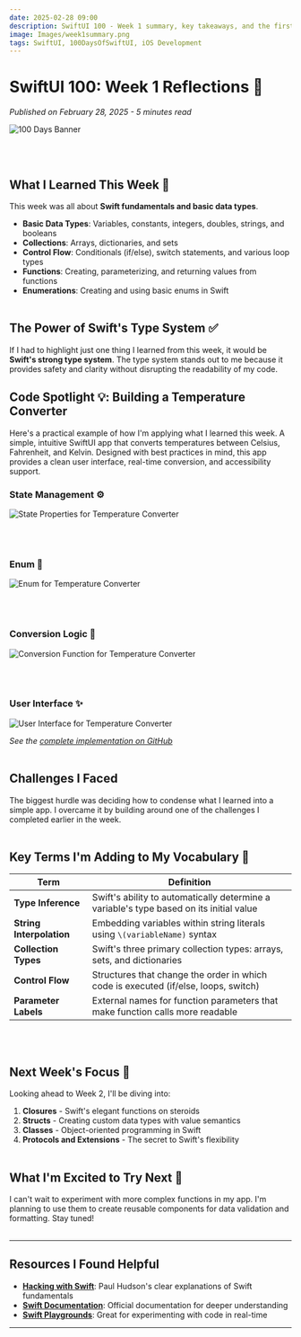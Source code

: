 ```yaml
---
date: 2025-02-28 09:00
description: SwiftUI 100 - Week 1 summary, key takeaways, and the first example app TemperatureConverter. (5 min read).
image: Images/week1summary.png
tags: SwiftUI, 100DaysOfSwiftUI, iOS Development
---
```


# SwiftUI 100: Week 1 Reflections 🚀

*Published on February 28, 2025 - 5 minutes read*

  <p><img src="https://firebasestorage.googleapis.com/v0/b/by-rule-90fbd.appspot.com/o/swiftuiweekly%2FWeek1Summary.png?alt=media&token=1623b918-d903-4ea9-9150-29a3d550a91c" alt="100 Days Banner"/></p>

<br></br>

## What I Learned This Week 📱

This week was all about **Swift fundamentals and basic data types**. 

- **Basic Data Types**: Variables, constants, integers, doubles, strings, and booleans
- **Collections**: Arrays, dictionaries, and sets
- **Control Flow**: Conditionals (if/else), switch statements, and various loop types
- **Functions**: Creating, parameterizing, and returning values from functions
- **Enumerations**: Creating and using basic enums in Swift
<br></br>

## The Power of Swift's Type System ✅

If I had to highlight just one thing I learned from this week, it would be **Swift's strong type system**. The type system stands out to me because it provides safety and clarity without disrupting the readability of my code.


## Code Spotlight 💡: Building a Temperature Converter

Here's a practical example of how I'm applying what I learned this week. A simple, intuitive SwiftUI app that converts temperatures between Celsius, Fahrenheit, and Kelvin. Designed with best practices in mind, this app provides a clean user interface, real-time conversion, and accessibility support.

### State Management ⚙️
  <p><img src="  https://firebasestorage.googleapis.com/v0/b/by-rule-90fbd.appspot.com/o/swiftuiweekly%2FTC1.png?alt=media&token=b9181ce8-a115-4be9-a5fa-8a052e7c94ac" alt="State Properties for Temperature Converter"/></p>
<br></br>

### Enum 🔑
  <p><img src="  https://firebasestorage.googleapis.com/v0/b/by-rule-90fbd.appspot.com/o/swiftuiweekly%2FTC4.png?alt=media&token=4192f353-79ac-4952-849d-d8b115f2da71" alt="Enum for Temperature Converter"/></p>
<br></br>

### Conversion Logic 🧮
  <p><img src="  https://firebasestorage.googleapis.com/v0/b/by-rule-90fbd.appspot.com/o/swiftuiweekly%2FTC2.png?alt=media&token=6c1b204a-2b34-404d-bfc7-659c291f30f9" alt="Conversion Function for Temperature Converter"/></p>
<br></br>

### User Interface ✨
  <p><img src="  https://firebasestorage.googleapis.com/v0/b/by-rule-90fbd.appspot.com/o/swiftuiweekly%2FTC3.png?alt=media&token=53d79c7d-e28a-45be-8756-52f68053703b" alt="User Interface for Temperature Converter"/></p>

*See the [complete implementation on GitHub](https://github.com/startdevelopfin/TemperatureConverter)*
<br></br>

## Challenges I Faced

The biggest hurdle was deciding how to condense what I learned into a simple app. I overcame it by building around one of the challenges I completed earlier in the week.
<br></br>

## Key Terms I'm Adding to My Vocabulary 📝

| **Term** | **Definition** |
|---|---|
| **Type Inference** | Swift's ability to automatically determine a variable's type based on its initial value |
| **String Interpolation** | Embedding variables within string literals using `\(variableName)` syntax |
| **Collection Types** | Swift's three primary collection types: arrays, sets, and dictionaries |
| **Control Flow** | Structures that change the order in which code is executed (if/else, loops, switch) |
| **Parameter Labels** | External names for function parameters that make function calls more readable |
<br></br>

## Next Week's Focus 🎯

Looking ahead to Week 2, I'll be diving into:

1. **Closures** - Swift's elegant functions on steroids
2. **Structs** - Creating custom data types with value semantics  
3. **Classes** - Object-oriented programming in Swift
4. **Protocols and Extensions** - The secret to Swift's flexibility
<br></br>

## What I'm Excited to Try Next 🔮

I can't wait to experiment with more complex functions in my app. I'm planning to use them to create reusable components for data validation and formatting. Stay tuned!
<br></br>

---

## Resources I Found Helpful

- **[Hacking with Swift](https://www.hackingwithswift.com)**: Paul Hudson's clear explanations of Swift fundamentals
- **[Swift Documentation](https://swift.org/documentation/)**: Official documentation for deeper understanding
- **[Swift Playgrounds](https://www.apple.com/swift/playgrounds/)**: Great for experimenting with code in real-time
---
